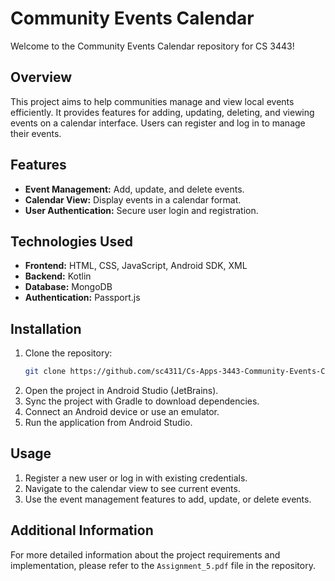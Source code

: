 # Community Events Calendar

Welcome to the Community Events Calendar repository for CS 3443!

## Overview
This project aims to help communities manage and view local events efficiently. It provides features for adding, updating, deleting, and viewing events on a calendar interface. Users can register and log in to manage their events.

## Features
- **Event Management:** Add, update, and delete events.
- **Calendar View:** Display events in a calendar format.
- **User Authentication:** Secure user login and registration.

## Technologies Used
- **Frontend:** HTML, CSS, JavaScript, Android SDK, XML
- **Backend:** Kotlin
- **Database:** MongoDB
- **Authentication:** Passport.js

## Installation
1. Clone the repository:
    ```bash
    git clone https://github.com/sc4311/Cs-Apps-3443-Community-Events-Calendar.git
    ```
2. Open the project in Android Studio (JetBrains).
3. Sync the project with Gradle to download dependencies.
4. Connect an Android device or use an emulator.
5. Run the application from Android Studio.

## Usage
1. Register a new user or log in with existing credentials.
2. Navigate to the calendar view to see current events.
3. Use the event management features to add, update, or delete events.

## Additional Information
For more detailed information about the project requirements and implementation, please refer to the `Assignment_5.pdf` file in the repository.
